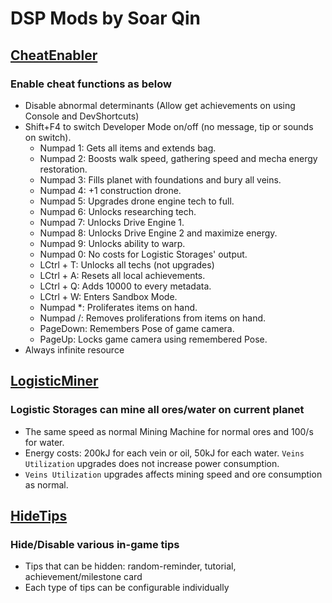 ﻿# DSP Mods by Soar Qin

## [CheatEnabler](CheatEnabler)
### Enable cheat functions as below
* Disable abnormal determinants (Allow get achievements on using Console and DevShortcuts)
* Shift+F4 to switch Developer Mode on/off (no message, tip or sounds on switch).
  * Numpad 1: Gets all items and extends bag.
  * Numpad 2: Boosts walk speed, gathering speed and mecha energy restoration.
  * Numpad 3: Fills planet with foundations and bury all veins.
  * Numpad 4: +1 construction drone.
  * Numpad 5: Upgrades drone engine tech to full.
  * Numpad 6: Unlocks researching tech.
  * Numpad 7: Unlocks Drive Engine 1.
  * Numpad 8: Unlocks Drive Engine 2 and maximize energy.
  * Numpad 9: Unlocks ability to warp.
  * Numpad 0: No costs for Logistic Storages' output.
  * LCtrl + T: Unlocks all techs (not upgrades)
  * LCtrl + A: Resets all local achievements.
  * LCtrl + Q: Adds 10000 to every metadata.
  * LCtrl + W: Enters Sandbox Mode.
  * Numpad *: Proliferates items on hand.
  * Numpad /: Removes proliferations from items on hand.
  * PageDown: Remembers Pose of game camera.
  * PageUp: Locks game camera using remembered Pose.
* Always infinite resource


## [LogisticMiner](LogisticMiner)
### Logistic Storages can mine all ores/water on current planet
* The same speed as normal Mining Machine for normal ores and 100/s for water.
* Energy costs: 200kJ for each vein or oil, 50kJ for each water. `Veins Utilization` upgrades does not increase power consumption.
* `Veins Utilization` upgrades affects mining speed and ore consumption as normal.

## [HideTips](HideTips)
### Hide/Disable various in-game tips
* Tips that can be hidden: random-reminder, tutorial, achievement/milestone card
* Each type of tips can be configurable individually
